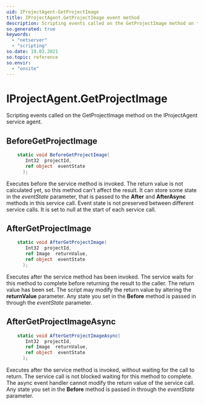 ```yaml
---
uid: IProjectAgent-GetProjectImage
title: IProjectAgent.GetProjectImage event method
description: Scripting events called on the GetProjectImage method on the IProjectAgent service agent.
so.generated: true
keywords:
  - "netserver"
  - "scripting"
so.date: 19.03.2021
so.topic: reference
so.envir:
  - "onsite"
---
```

# IProjectAgent.GetProjectImage

Scripting events called on the <see cref='M:SuperOffice.CRM.Services.IProjectAgent.GetProjectImage'>GetProjectImage</see> method on the <see cref='IProjectAgent'>IProjectAgent</see>  service agent.

## BeforeGetProjectImage
```cs
    static void BeforeGetProjectImage(
       Int32  projectId,
       ref object  eventState
      );
```
Executes before the service method is invoked.
The return value is not calculated yet, so this method can't affect the result.
It can store some state in the *eventState* parameter, that is passed to the **After** and **AfterAsync** methods in this service call.
Event state is not preserved between different service calls. It is set to null at the start of each service call.
## AfterGetProjectImage
```cs
    static void AfterGetProjectImage(
       Int32  projectId,
       ref Image  returnValue,
       ref object  eventState
      );
```
Executes after the service method has been invoked. The service waits for this method to complete before returning the result to the caller.
The return value has been set. The script may modify the return value by altering the **returnValue** parameter.
Any state you set in the **Before** method is passed in through the *eventState* parameter.
## AfterGetProjectImageAsync
```cs
    static void AfterGetProjectImageAsync(
       Int32  projectId,
       ref Image  returnValue,
       ref object  eventState
      );
```
Executes after the service method is invoked, without waiting for the call to return.
The service call is not blocked waiting for this method to complete.
The async event handler cannot modify the return value of the service call.
Any state you set in the **Before** method is passed in through the *eventState* parameter.

